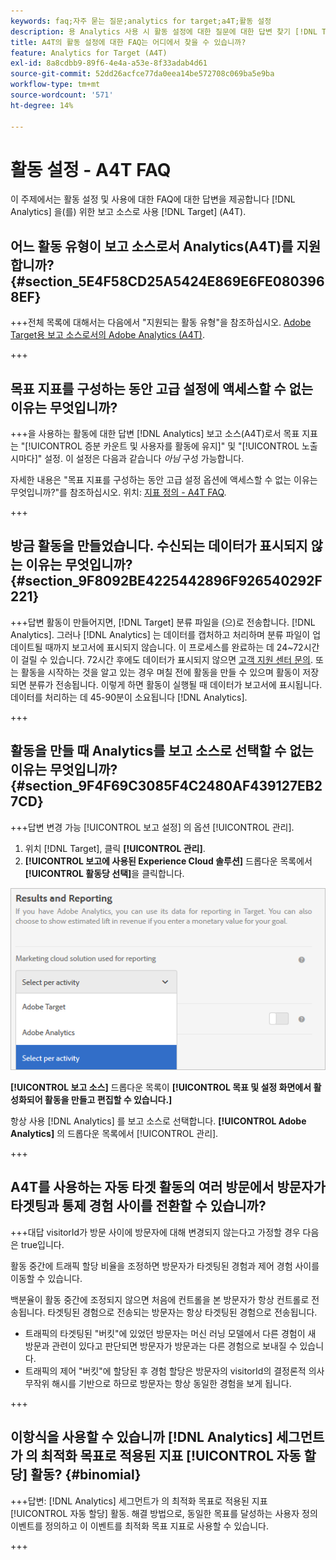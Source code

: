 ```yaml
---
keywords: faq;자주 묻는 질문;analytics for target;a4T;활동 설정
description: 용 Analytics 사용 시 활동 설정에 대한 질문에 대한 답변 찾기 [!DNL Target] (A4T). A4T를 사용하면 용 Analytics 보고를 사용할 수 있습니다 [!DNL Target] 활동.
title: A4T의 활동 설정에 대한 FAQ는 어디에서 찾을 수 있습니까?
feature: Analytics for Target (A4T)
exl-id: 8a8cdbb9-89f6-4e4a-a53e-8f33adab4d61
source-git-commit: 52dd26acfce77da0eea14be572708c069ba5e9ba
workflow-type: tm+mt
source-wordcount: '571'
ht-degree: 14%

---
```


# 활동 설정 - A4T FAQ

이 주제에서는 활동 설정 및 사용에 대한 FAQ에 대한 답변을 제공합니다 [!DNL Analytics] 을(를) 위한 보고 소스로 사용 [!DNL Target] (A4T).

## 어느 활동 유형이 보고 소스로서 Analytics(A4T)를 지원합니까? {#section_5E4F58CD25A5424E869E6FE0803968EF}

+++전체 목록에 대해서는 다음에서 &quot;지원되는 활동 유형&quot;을 참조하십시오. [Adobe Target용 보고 소스로서의 Adobe Analytics (A4T)](/help/main/c-integrating-target-with-mac/a4t/a4t.md#concept_7540C8C04259434AB6EE33B09F47A1DE).

+++

## 목표 지표를 구성하는 동안 고급 설정에 액세스할 수 없는 이유는 무엇입니까?

+++을 사용하는 활동에 대한 답변 [!DNL Analytics] 보고 소스(A4T)로서 목표 지표는 &quot;[!UICONTROL 증분 카운트 및 사용자를 활동에 유지]&quot; 및 &quot;[!UICONTROL 노출 시마다]&quot; 설정. 이 설정은 다음과 같습니다 *아님* 구성 가능합니다.

자세한 내용은 &quot;목표 지표를 구성하는 동안 고급 설정 옵션에 액세스할 수 없는 이유는 무엇입니까?&quot;를 참조하십시오. 위치: [지표 정의 - A4T FAQ](/help/main/c-integrating-target-with-mac/a4t/r-a4t-faq/a4t-faq-metric-definition.md).

+++

## 방금 활동을 만들었습니다. 수신되는 데이터가 표시되지 않는 이유는 무엇입니까? {#section_9F8092BE4225442896F926540292F221}


+++답변 활동이 만들어지면, [!DNL Target] 분류 파일을 (으)로 전송합니다. [!DNL Analytics]. 그러나 [!DNL Analytics] 는 데이터를 캡처하고 처리하며 분류 파일이 업데이트될 때까지 보고서에 표시되지 않습니다. 이 프로세스를 완료하는 데 24~72시간이 걸릴 수 있습니다. 72시간 후에도 데이터가 표시되지 않으면 [고객 지원 센터 문의](/help/main/cmp-resources-and-contact-information.md#reference_ACA3391A00EF467B87930A450050077C). 또는 활동을 시작하는 것을 알고 있는 경우 며칠 전에 활동을 만들 수 있으며 활동이 저장되면 분류가 전송됩니다. 이렇게 하면 활동이 실행될 때 데이터가 보고서에 표시됩니다. 데이터를 처리하는 데 45-90분이 소요됩니다 [!DNL Analytics].

+++

## 활동을 만들 때 Analytics를 보고 소스로 선택할 수 없는 이유는 무엇입니까? {#section_9F4F69C3085F4C2480AF439127EB27CD}

+++답변 변경 가능 [!UICONTROL 보고 설정] 의 옵션 [!UICONTROL 관리].

1. 위치 [!DNL Target], 클릭 **[!UICONTROL 관리]**.
1. **[!UICONTROL 보고에 사용된 Experience Cloud 솔루션]** 드롭다운 목록에서 **[!UICONTROL 활동당 선택]**&#x200B;을 클릭합니다.

![활동당 선택 이미지](assets/select-per-activity.png)

**[!UICONTROL 보고 소스]** 드롭다운 목록이 **[!UICONTROL 목표 및 설정 화면에서 활성화되어 활동을 만들고 편집할 수 있습니다.]**

항상 사용 [!DNL Analytics] 를 보고 소스로 선택합니다. **[!UICONTROL Adobe Analytics]** 의 드롭다운 목록에서 [!UICONTROL 관리].

+++

## A4T를 사용하는 자동 타겟 활동의 여러 방문에서 방문자가 타겟팅과 통제 경험 사이를 전환할 수 있습니까?

+++대답 visitorId가 방문 사이에 방문자에 대해 변경되지 않는다고 가정할 경우 다음은 true입니다.

활동 중간에 트래픽 할당 비율을 조정하면 방문자가 타겟팅된 경험과 제어 경험 사이를 이동할 수 있습니다.

백분율이 활동 중간에 조정되지 않으면 처음에 컨트롤을 본 방문자가 항상 컨트롤로 전송됩니다. 타겟팅된 경험으로 전송되는 방문자는 항상 타겟팅된 경험으로 전송됩니다.

* 트래픽의 타겟팅된 &quot;버킷&quot;에 있었던 방문자는 머신 러닝 모델에서 다른 경험이 새 방문과 관련이 있다고 판단되면 방문자가 방문과는 다른 경험으로 보내질 수 있습니다.
* 트래픽의 제어 &quot;버킷&quot;에 할당된 후 경험 할당은 방문자의 visitorId의 결정론적 의사 무작위 해시를 기반으로 하므로 방문자는 항상 동일한 경험을 보게 됩니다.

+++

## 이항식을 사용할 수 있습니까 [!DNL Analytics] 세그먼트가 의 최적화 목표로 적용된 지표 [!UICONTROL 자동 할당] 활동? {#binomial}

+++답변: [!DNL Analytics] 세그먼트가 의 최적화 목표로 적용된 지표 [!UICONTROL 자동 할당] 활동. 해결 방법으로, 동일한 목표를 달성하는 사용자 정의 이벤트를 정의하고 이 이벤트를 최적화 목표 지표로 사용할 수 있습니다.

+++